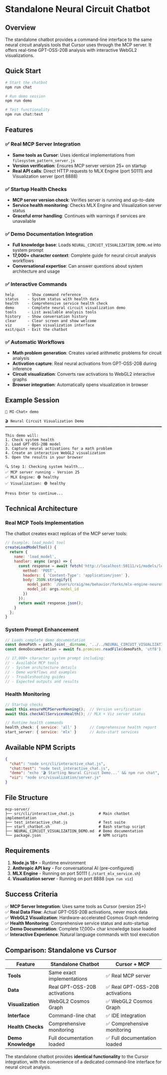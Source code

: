 # Standalone Neural Circuit Chatbot

## Overview

The standalone chatbot provides a command-line interface to the same neural circuit analysis tools that Cursor uses through the MCP server. It offers real-time GPT-OSS-20B analysis with interactive WebGL2 visualizations.

## Quick Start

```bash
# Start the chatbot
npm run chat

# Run demo session
npm run demo

# Test functionality
npm run chat:test
```

## Features

### ✅ Real MCP Server Integration
- **Same tools as Cursor**: Uses identical implementations from `filesystem_pattern_server.js`
- **Version verification**: Ensures MCP server version 25+ on startup
- **Real API calls**: Direct HTTP requests to MLX Engine (port 50111) and Visualization server (port 8888)

### ✅ Startup Health Checks
- **MCP server version check**: Verifies server is running and up-to-date
- **Service health monitoring**: Checks MLX Engine and Visualization server status
- **Graceful error handling**: Continues with warnings if services are unavailable

### ✅ Demo Documentation Integration
- **Full knowledge base**: Loads `NEURAL_CIRCUIT_VISUALIZATION_DEMO.md` into system prompt
- **17,000+ character context**: Complete guide for neural circuit analysis workflows
- **Conversational expertise**: Can answer questions about system architecture and usage

### ✅ Interactive Commands
```
help      - Show command reference
status    - System status with health data  
health    - Comprehensive service health check
demo      - Complete neural circuit visualization demo
tools     - List available analysis tools
history   - Show conversation history  
clear     - Clear screen and show welcome
viz       - Open visualization interface
exit/quit - Exit the chatbot
```

### ✅ Automatic Workflows
- **Math problem generation**: Creates varied arithmetic problems for circuit analysis
- **Activation capture**: Real neural activations from GPT-OSS-20B during inference
- **Circuit visualization**: Converts raw activations to WebGL2 interactive graphs
- **Browser integration**: Automatically opens visualization in browser

## Example Session

```
🧠 MI-Chat> demo

🎬 Neural Circuit Visualization Demo
━━━━━━━━━━━━━━━━━━━━━━━━━━━━━━━━━━━━━━━━━━━━━━━━━━━━━━━━━━━━━━━━━━━━━━━━━━━━━━━━━━━━

This demo will:
1. Check system health
2. Load GPT-OSS-20B model
3. Capture neural activations for a math problem
4. Create an interactive WebGL2 visualization
5. Open the results in your browser

🔍 Step 1: Checking system health...
✅ MCP server running - Version 25
✅ MLX Engine: 🟢 healthy
✅ Visualization: 🟢 healthy

Press Enter to continue...
```

## Technical Architecture

### Real MCP Tools Implementation
The chatbot creates exact replicas of the MCP server tools:

```javascript
// Example: load_model tool
createLoadModelTool() {
  return {
    name: 'load_model',
    handler: async (args) => {
      const response = await fetch('http://localhost:50111/v1/models/load', {
        method: 'POST',
        headers: { 'Content-Type': 'application/json' },
        body: JSON.stringify({
          model_path: `/Users/craig/me/behavior/forks/mlx-engine-neuroscope/models/nightmedia/${args.model_id}`,
          model_id: args.model_id
        })
      });
      return await response.json();
    }
  };
}
```

### System Prompt Enhancement
```javascript
// Loads complete demo documentation
const demoPath = path.join(__dirname, '../../NEURAL_CIRCUIT_VISUALIZATION_DEMO.md');
const demoDocumentation = await fs.promises.readFile(demoPath, 'utf8');

// 17,000+ character system prompt including:
// - Available MCP tools
// - System architecture details  
// - Demo workflows and examples
// - Troubleshooting guides
// - Expected outputs and results
```

### Health Monitoring
```javascript
// Startup checks
await this.ensureMCPServerRunning();  // Version verification
await this.checkAllServicesHealth(); // MLX + Viz server status

// Runtime health commands
health_check: { service: 'all' }      // Comprehensive health report
start_server: { service: 'mlx' }      // Auto-start services
```

## Available NPM Scripts

```json
{
  "chat": "node src/cli/interactive_chat.js",
  "chat:test": "node test_interactive_chat.js", 
  "demo": "echo '🎬 Starting Neural Circuit Demo...' && npm run chat",
  "viz": "node src/visualization/server.js"
}
```

## File Structure

```
mcp-server/
├── src/cli/interactive_chat.js           # Main chatbot implementation
├── test_interactive_chat.js              # Test suite
├── start_chatbot.sh                      # Bash startup script  
├── NEURAL_CIRCUIT_VISUALIZATION_DEMO.md  # Demo documentation
└── package.json                          # NPM scripts
```

## Requirements

1. **Node.js 18+** - Runtime environment
2. **Anthropic API key** - For conversational AI (pre-configured)
3. **MLX Engine** - Running on port 50111 (`./start_mlx_service.sh`)
4. **Visualization server** - Running on port 8888 (`npm run viz`)

## Success Criteria

✅ **MCP Server Integration**: Uses same tools as Cursor (version 25+)  
✅ **Real Data Flow**: Actual GPT-OSS-20B activations, never mock data  
✅ **WebGL2 Visualization**: Hardware-accelerated Cosmos Graph rendering  
✅ **Health Monitoring**: Comprehensive service status and auto-startup  
✅ **Demo Documentation**: Complete 17,000+ char knowledge base loaded  
✅ **Interactive Experience**: Natural language commands with tool execution  

## Comparison: Standalone vs Cursor

| Feature | Standalone Chatbot | Cursor + MCP |
|---------|-------------------|--------------|
| **Tools** | Same exact implementations | ✅ Real MCP server |
| **Data** | Real GPT-OSS-20B activations | ✅ Real GPT-OSS-20B activations |
| **Visualization** | WebGL2 Cosmos Graph | ✅ WebGL2 Cosmos Graph |
| **Interface** | Command-line chat | ✅ IDE integration |
| **Health Checks** | Comprehensive monitoring | ✅ Comprehensive monitoring |
| **Demo Knowledge** | Full documentation loaded | ✅ Full documentation loaded |

The standalone chatbot provides **identical functionality** to the Cursor integration, with the convenience of a dedicated command-line interface for neural circuit analysis.
